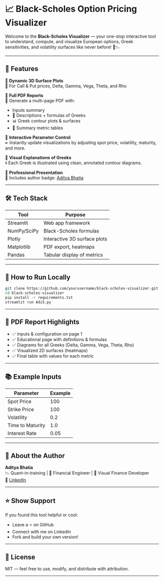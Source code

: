 # 📈 Black-Scholes Option Pricing Visualizer

Welcome to the **Black-Scholes Visualizer** — your one-stop interactive tool to understand, compute, and visualize European options, Greek sensitivities, and volatility surfaces like never before! 🧠📉

---

## 🚀 Features

🔹 **Dynamic 3D Surface Plots**  
🎨 For Call & Put prices, Delta, Gamma, Vega, Theta, and Rho

🔹 **Full PDF Reports**  
📄 Generate a multi-page PDF with:
- Inputs summary
- 📘 Descriptions + formulas of Greeks
- 📊 Greek contour plots & surfaces
- 🧞 Summary metric tables

🔹 **Interactive Parameter Control**  
🖛 Instantly update visualizations by adjusting spot price, volatility, maturity, and more.

🔹 **Visual Explanations of Greeks**  
🌀 Each Greek is illustrated using clean, annotated contour diagrams.

🔹 **Professional Presentation**  
🔗 Includes author badge: [Aditya Bhatia](https://www.linkedin.com/in/adityabhatiaquant)

---

## 🛠 Tech Stack

| Tool         | Purpose                          |
|--------------|----------------------------------|
| Streamlit    | Web app framework                |
| NumPy/SciPy  | Black-Scholes formulas           |
| Plotly       | Interactive 3D surface plots     |
| Matplotlib   | PDF export, heatmaps             |
| Pandas       | Tabular display of metrics       |

---

## 🥪 How to Run Locally

```bash
git clone https://github.com/yourusername/black-scholes-visualizer.git
cd black-scholes-visualizer
pip install -r requirements.txt
streamlit run Adi5.py
```

---

## 📄 PDF Report Highlights

- ✅ Inputs & configuration on page 1  
- ✅ Educational page with definitions & formulas  
- ✅ Diagrams for all Greeks (Delta, Gamma, Vega, Theta, Rho)  
- ✅ Visualized 2D surfaces (heatmaps)  
- ✅ Final table with values for each metric

---

## 📚 Example Inputs

| Parameter     | Example |
|---------------|---------|
| Spot Price    | 100     |
| Strike Price  | 100     |
| Volatility    | 0.2     |
| Time to Maturity | 1.0  |
| Interest Rate | 0.05    |

---

## 👤 About the Author

**Aditya Bhatia**  
📉 Quant-in-training | 🧠 Financial Engineer | 🎨 Visual Finance Developer  
🔗 [LinkedIn](https://www.linkedin.com/in/adityabhatiaquant)

---

## ⭐ Show Support

If you found this tool helpful or cool:
- Leave a ⭐ on GitHub
- Connect with me on LinkedIn
- Fork and build your own version!

---

## 📜 License

MIT — feel free to use, modify, and distribute with attribution.

---
